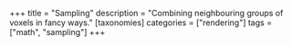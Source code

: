 +++
title = "Sampling"
description = "Combining neighbouring groups of voxels in fancy ways."
[taxonomies]
categories = ["rendering"]
tags = ["math", "sampling"]
+++

<div class="notice stub"></div>
